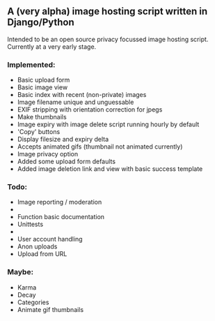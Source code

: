 ## A (very alpha) image hosting script written in Django/Python

Intended to be an open source privacy focussed image hosting script. Currently at a very early stage.

### Implemented:
* Basic upload form
* Basic image view
* Basic index with recent (non-private) images
* Image filename unique and unguessable
* EXIF stripping with orientation correction for jpegs
* Make thumbnails
* Image expiry with image delete script running hourly by default
* 'Copy' buttons
* Display filesize and expiry delta
* Accepts animated gifs (thumbnail not animated currently)
* Image privacy option
* Added some upload form defaults
* Added image deletion link and view with basic success template
    
### Todo:
* Image reporting / moderation
* 
* Function basic documentation
* Unittests
* 
* User account handling
* Anon uploads
* Upload from URL

### Maybe:
* Karma
* Decay
* Categories
* Animate gif thumbnails 
